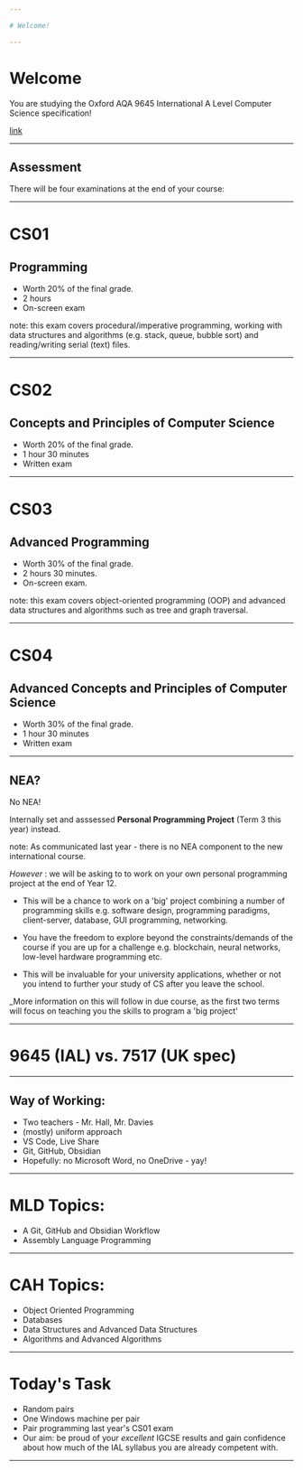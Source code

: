 ```yaml
---

# Welcome!

---
```

# Welcome

You are studying the Oxford AQA 9645 International A Level Computer Science specification!

[link](oxfordaqa_a-level_computer_science_specification.pdf)

---
## Assessment

There will be four examinations at the end of your course:

---
# CS01

## Programming

- Worth 20% of the final grade.
- 2 hours
- On-screen exam

note: this exam covers procedural/imperative programming, working with data structures and algorithms (e.g. stack, queue, bubble sort) and reading/writing serial (text) files.

---
# CS02

## Concepts and Principles of Computer Science

- Worth 20% of the final grade.
- 1 hour 30 minutes
- Written exam

---

# CS03

## Advanced Programming

- Worth 30% of the final grade.
- 2 hours 30 minutes.
- On-screen exam.

note: this exam covers object-oriented programming (OOP) and advanced data structures and algorithms such as tree and graph traversal.

---

# CS04

## Advanced Concepts and Principles of Computer Science

- Worth 30% of the final grade.
- 1 hour 30 minutes
- Written exam

---

## NEA?

No NEA!

Internally set and asssessed **Personal Programming Project** (Term 3 this year) instead.

note: As communicated last year - there is no NEA component to the new international course. 

_However_ : we will be asking to to work on your own personal programming project at the end of Year 12.

- This will be a chance to work on a 'big' project combining a number of programming skills e.g. software design, programming paradigms, client-server, database, GUI programming, networking.

- You have the freedom to explore beyond the constraints/demands of the course if you are up for a challenge e.g. blockchain, neural networks, low-level hardware programming etc.

- This will be invaluable for your university applications,  whether or not you intend to further your study of CS after you leave the school.

_More information on this will follow in due course, as the first two terms will focus on teaching you the skills to program a 'big project'

----

# 9645 (IAL) vs. 7517 (UK spec)



---

## Way of Working:

- Two teachers - Mr. Hall, Mr. Davies
- (mostly) uniform approach
- VS Code, Live Share
- Git, GitHub, Obsidian
- Hopefully: no Microsoft Word, no OneDrive - yay!

---

# MLD Topics:

- A Git, GitHub and Obsidian Workflow
- Assembly Language Programming

---

# CAH Topics:

- Object Oriented Programming
- Databases
- Data Structures and Advanced Data Structures
- Algorithms and Advanced Algorithms

---

# Today's Task

- Random pairs
- One Windows machine per pair
- Pair programming last year's CS01 exam
- Our aim: be proud of your *excellent* IGCSE results and gain confidence about how much of the IAL syllabus you are already competent with.

---
